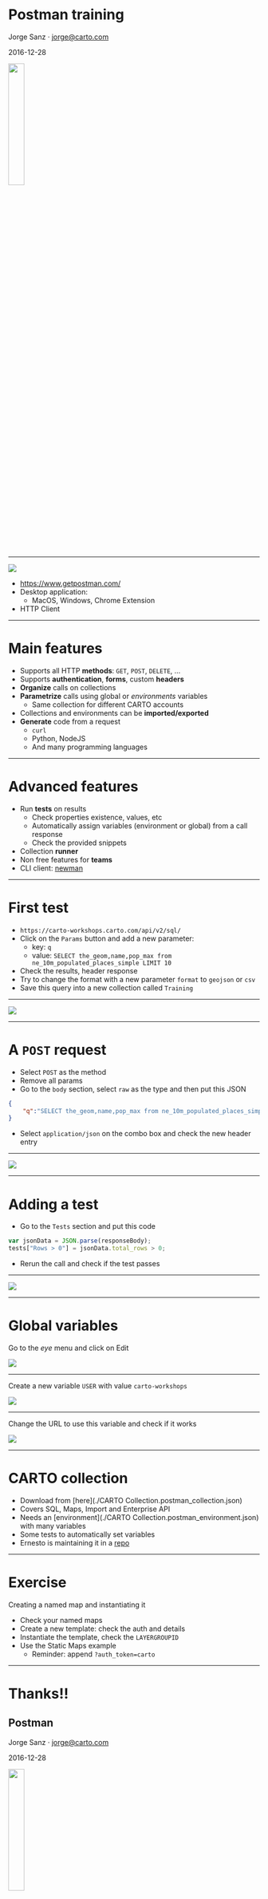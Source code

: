 Postman training
===================================

Jorge Sanz · jorge@carto.com

2016-12-28

<img class="noborder" src="../resources/carto/logo_CARTO_negative_180.png" style="width:25%;">

---

![](https://www.getpostman.com/img/v2/logo-big.svg?5bd1e280da25f0047d025067c5b2d628)<!-- .element class="noborder"-->

* https://www.getpostman.com/
* Desktop application:
  * MacOS, Windows, Chrome Extension
* HTTP Client

---

# Main features

* Supports all HTTP **methods**: `GET`, `POST`, `DELETE`, ...
* Supports **authentication**, **forms**, custom **headers**
* **Organize** calls on collections
* **Parametrize** calls using global or *environments* variables
  * Same collection for different CARTO accounts
* Collections and environments can be **imported/exported**
* **Generate** code from a request
  * `curl`
  * Python, NodeJS
  * And many programming languages

---

# Advanced features

* Run **tests** on results
  * Check properties existence, values, etc
  * Automatically assign variables (environment or global) from a call response
  * Check the provided snippets
* Collection **runner**
* Non free features for **teams**
* CLI client: [newman](https://www.npmjs.com/package/newman)

---

# First test

* `https://carto-workshops.carto.com/api/v2/sql/`
* Click on the `Params` button and add a new parameter:
  * key: `q`
  * value: `SELECT the_geom,name,pop_max from ne_10m_populated_places_simple LIMIT 10`
* Check the results, header response
* Try to change the format with a new parameter `format` to `geojson` or `csv`
* Save this query into a new collection called `Training`

___

![](./imgs/get.png)

---

# A `POST` request

* Select `POST` as the method
* Remove all params
* Go to the `body` section, select `raw` as the type and then put this JSON

```json
{
	"q":"SELECT the_geom,name,pop_max from ne_10m_populated_places_simple LIMIT 10"
}
```
* Select `application/json` on the combo box and check the new header entry

___

![](./imgs/post.png)

---
# Adding a test

* Go to the `Tests` section and put this code
```javascript
var jsonData = JSON.parse(responseBody);
tests["Rows > 0"] = jsonData.total_rows > 0;
```
* Rerun the call and check if the test passes

___

![](./imgs/test.png)

---

# Global variables

Go to the *eye* menu and click on Edit

![](imgs/global-menu.png)

___

Create a new variable `USER` with value `carto-workshops`

![](imgs/globals-form.png)

___

Change the URL to use this variable and check if it works

![](imgs/global-variable.png)

---
# CARTO collection

* Download from [here](./CARTO Collection.postman_collection.json)
* Covers SQL, Maps, Import and Enterprise API
* Needs an [environment](./CARTO Collection.postman_environment.json) with many variables
* Some tests to automatically set variables
* Ernesto is maintaining it in a [repo](https://github.com/ernesmb/CARTO-Engine-collection)

___

# Exercise

Creating a named map and instantiating it

* Check your named maps
* Create a new template: check the auth and details
* Instantiate the template, check the `LAYERGROUPID`
* Use the Static Maps example
  * Reminder: append `?auth_token=carto`



---

Thanks!!
===================================

## Postman

Jorge Sanz · jorge@carto.com

2016-12-28

<img class="noborder" src="../resources/carto/logo_CARTO_negative_180.png" style="width:25%;">





<!--
RESOURCES

COLORS:

Location Red
#F24440
#FF918F

Navy Blue
#162945

Purple
#C6ACFC
#C6ACFC

Prediction Blue
#1785FB

Green
#73C86B


-->
